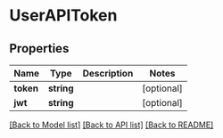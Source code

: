 # UserAPIToken

## Properties
Name | Type | Description | Notes
------------ | ------------- | ------------- | -------------
**token** | **string** |  | [optional] 
**jwt** | **string** |  | [optional] 

[[Back to Model list]](../README.md#documentation-for-models) [[Back to API list]](../README.md#documentation-for-api-endpoints) [[Back to README]](../README.md)


